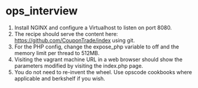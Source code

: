 # ops_interview

1.  Install NGINX and configure a Virtualhost to listen on port 8080.
2.  The recipe should serve the content here: https://github.com/CouponTrade/index using git.
3.  For the PHP config, change the expose_php variable to off and the memory limit per thread to 512MB.
4.  Visiting the vagrant machine URL in a web browser should show the parameters modified by visiting the index.php page.
5.  You do not need to re-invent the wheel.  Use opscode cookbooks where applicable and berkshelf if you wish.

